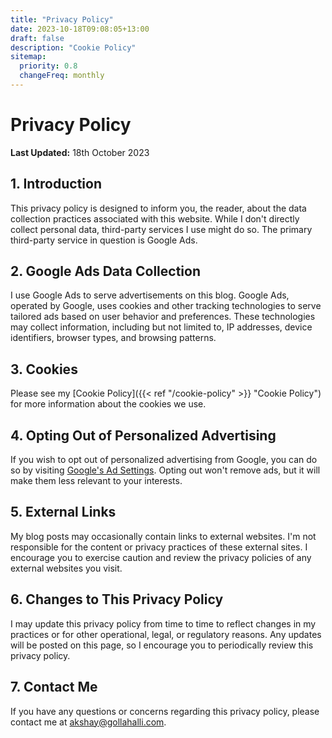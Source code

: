 ```yaml
---
title: "Privacy Policy"
date: 2023-10-18T09:08:05+13:00
draft: false
description: "Cookie Policy"
sitemap:
  priority: 0.8
  changeFreq: monthly
---
```

# Privacy Policy

**Last Updated:** 18th October 2023

## 1. Introduction

This privacy policy is designed to inform you, the reader, about the data collection practices associated with this website. While I don't directly collect personal data, third-party services I use might do so. The primary third-party service in question is Google Ads.

## 2. Google Ads Data Collection

I use Google Ads to serve advertisements on this blog. Google Ads, operated by Google, uses cookies and other tracking technologies to serve tailored ads based on user behavior and preferences. These technologies may collect information, including but not limited to, IP addresses, device identifiers, browser types, and browsing patterns.

## 3. Cookies

Please see my [Cookie Policy]({{< ref "/cookie-policy" >}} "Cookie Policy") for more information about the cookies we use.

## 4. Opting Out of Personalized Advertising

If you wish to opt out of personalized advertising from Google, you can do so by visiting [Google's Ad Settings](https://www.google.com/settings/ads). Opting out won't remove ads, but it will make them less relevant to your interests.

## 5. External Links

My blog posts may occasionally contain links to external websites. I'm not responsible for the content or privacy practices of these external sites. I encourage you to exercise caution and review the privacy policies of any external websites you visit.

## 6. Changes to This Privacy Policy

I may update this privacy policy from time to time to reflect changes in my practices or for other operational, legal, or regulatory reasons. Any updates will be posted on this page, so I encourage you to periodically review this privacy policy.

## 7. Contact Me

If you have any questions or concerns regarding this privacy policy, please contact me at [akshay@gollahalli.com](mailto:akshay@gollahalli.com).
